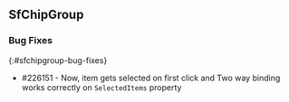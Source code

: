 ## SfChipGroup

### Bug Fixes
{:#sfchipgroup-bug-fixes}

* \#226151 - Now, item gets selected on first click and Two way binding works correctly on `SelectedItems` property
